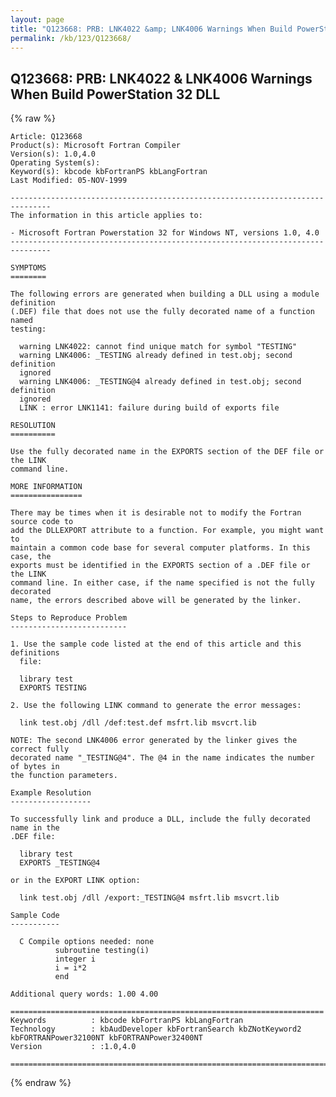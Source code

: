 ```yaml
---
layout: page
title: "Q123668: PRB: LNK4022 &amp; LNK4006 Warnings When Build PowerStation 32 DLL"
permalink: /kb/123/Q123668/
---
```


## Q123668: PRB: LNK4022 &amp; LNK4006 Warnings When Build PowerStation 32 DLL

{% raw %}

	Article: Q123668
	Product(s): Microsoft Fortran Compiler
	Version(s): 1.0,4.0
	Operating System(s): 
	Keyword(s): kbcode kbFortranPS kbLangFortran
	Last Modified: 05-NOV-1999
	
	-------------------------------------------------------------------------------
	The information in this article applies to:
	
	- Microsoft Fortran Powerstation 32 for Windows NT, versions 1.0, 4.0 
	-------------------------------------------------------------------------------
	
	SYMPTOMS
	========
	
	The following errors are generated when building a DLL using a module definition
	(.DEF) file that does not use the fully decorated name of a function named
	testing:
	
	  warning LNK4022: cannot find unique match for symbol "TESTING"
	  warning LNK4006: _TESTING already defined in test.obj; second definition
	  ignored
	  warning LNK4006: _TESTING@4 already defined in test.obj; second definition
	  ignored
	  LINK : error LNK1141: failure during build of exports file
	
	RESOLUTION
	==========
	
	Use the fully decorated name in the EXPORTS section of the DEF file or the LINK
	command line.
	
	MORE INFORMATION
	================
	
	There may be times when it is desirable not to modify the Fortran source code to
	add the DLLEXPORT attribute to a function. For example, you might want to
	maintain a common code base for several computer platforms. In this case, the
	exports must be identified in the EXPORTS section of a .DEF file or the LINK
	command line. In either case, if the name specified is not the fully decorated
	name, the errors described above will be generated by the linker.
	
	Steps to Reproduce Problem
	--------------------------
	
	1. Use the sample code listed at the end of this article and this definitions
	  file:
	
	  library test
	  EXPORTS TESTING
	
	2. Use the following LINK command to generate the error messages:
	
	  link test.obj /dll /def:test.def msfrt.lib msvcrt.lib
	
	NOTE: The second LNK4006 error generated by the linker gives the correct fully
	decorated name "_TESTING@4". The @4 in the name indicates the number of bytes in
	the function parameters.
	
	Example Resolution
	------------------
	
	To successfully link and produce a DLL, include the fully decorated name in the
	.DEF file:
	
	  library test
	  EXPORTS _TESTING@4
	
	or in the EXPORT LINK option:
	
	  link test.obj /dll /export:_TESTING@4 msfrt.lib msvcrt.lib
	
	Sample Code
	-----------
	
	  C Compile options needed: none
	          subroutine testing(i)
	          integer i
	          i = i*2
	          end
	
	Additional query words: 1.00 4.00
	
	======================================================================
	Keywords          : kbcode kbFortranPS kbLangFortran 
	Technology        : kbAudDeveloper kbFortranSearch kbZNotKeyword2 kbFORTRANPower32100NT kbFORTRANPower32400NT
	Version           : :1.0,4.0
	
	=============================================================================
	

{% endraw %}
